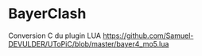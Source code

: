 # BayerClash
Conversion C du plugin LUA https://github.com/Samuel-DEVULDER/UToPiC/blob/master/bayer4_mo5.lua
